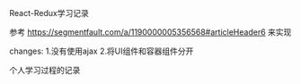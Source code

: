 React-Redux学习记录

参考
https://segmentfault.com/a/1190000005356568#articleHeader6
来实现

changes:
1.没有使用ajax
2.将UI组件和容器组件分开

个人学习过程的记录
